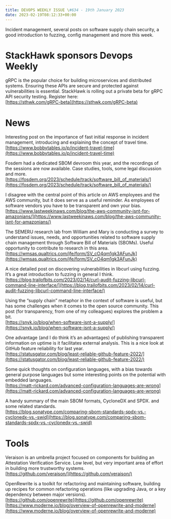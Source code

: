 ```yaml
---
title: DEVOPS WEEKLY ISSUE \#634 - 19th January 2023 
date: 2023-02-19T08:12:33+00:00
---
```


Incident management, several posts on software supply chain security, a good introduction to fuzzing, config management and more this week.


StackHawk sponsors Devops Weekly
============================

gRPC is the popular choice for building microservices and distributed systems. Ensuring these APIs are secure and protected against vulnerabilities is essential. StackHawk is rolling out a private beta for gRPC API security testing. Register here:
<br>[https://sthwk.com/gRPC-beta](https://sthwk.com/gRPC-beta)


News
====

Interesting post on the importance of fast initial response in incident management, introducing and explaining the concept of travel time.
<br>[https://www.bobbytables.io/p/incident-travel-time](https://www.bobbytables.io/p/incident-travel-time)


Fosdem had a dedicated SBOM devroom this year, and the recordings of the sessions are now available. Case studies, tools, some legal discussion and more.
<br>[https://fosdem.org/2023/schedule/track/software_bill_of_materials/](https://fosdem.org/2023/schedule/track/software_bill_of_materials/)


I disagree with the central point of this article on AWS employees and the AWS community, but it does serve as a useful reminder. As employees of software vendors you have to be transparent and own your bias.
<br>[https://www.lastweekinaws.com/blog/the-aws-community-isnt-for-amazonians/](https://www.lastweekinaws.com/blog/the-aws-community-isnt-for-amazonians/)


The SEMERU research lab from William and Mary is conducting a survey to understand issues, needs, and opportunities related to software supply chain management through Software Bill of Materials (SBOMs). Useful opportunity to contribute to research in this area.
<br>[https://wmsas.qualtrics.com/jfe/form/SV_cO4qm1gk3AFunJk](https://wmsas.qualtrics.com/jfe/form/SV_cO4qm1gk3AFunJk)


A nice detailed post on discovering vulnerabilities in libcurl using fuzzing. It’s a great introduction to fuzzing in general I think.
<br>[https://blog.trailofbits.com/2023/02/14/curl-audit-fuzzing-libcurl-command-line-interface/](https://blog.trailofbits.com/2023/02/14/curl-audit-fuzzing-libcurl-command-line-interface/)


Using the “supply chain” metaphor in the context of software is useful, but has some challenges when it comes to the open source community. This post (for transparency, from one of my colleagues) explores the problem a bit.
<br>[https://snyk.io/blog/when-software-isnt-a-supply/](https://snyk.io/blog/when-software-isnt-a-supply/)


One advantage (and I do think it’s an advantages) of publishing transparent information on uptime is it facilitates external analysis. This is a nice look at GitHub feature reliability for last year.
<br>[https://statusgator.com/blog/least-reliable-github-feature-2022/](https://statusgator.com/blog/least-reliable-github-feature-2022/)


Some quick thoughts on configuration languages, with a bias towards general purpose languages but some interesting points on the potential with embedded languages.
<br>[https://matt-rickard.com/advanced-configuration-languages-are-wrong](https://matt-rickard.com/advanced-configuration-languages-are-wrong)


A handy summary of the main SBOM formats, CycloneDX and SPDX. and some related standards.
<br>[https://blog.sonatype.com/comparing-sbom-standards-spdx-vs.-cyclonedx-vs.-swid](https://blog.sonatype.com/comparing-sbom-standards-spdx-vs.-cyclonedx-vs.-swid)


Tools
=====

Veraison is an umbrella project focused on components for building an Attestation Verification Service. Low level, but very important area of effort in building more trustworthy systems.
<br>[https://github.com/veraison/](https://github.com/veraison/)


OpenRewrite is a toolkit for refactoring and maintaining software, building up recipes for common refactoring operations (like upgrading Java, or a key dependency between major versions).
<br>[https://github.com/openrewrite](https://github.com/openrewrite)
<br>[https://www.moderne.io/blog/overview-of-openrewrite-and-moderne](https://www.moderne.io/blog/overview-of-openrewrite-and-moderne)





